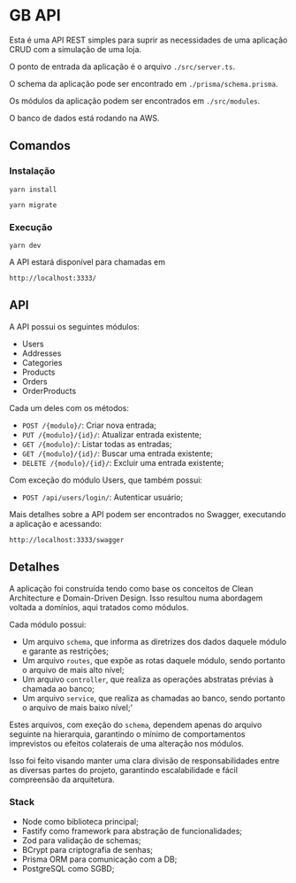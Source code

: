# GB API

Esta é uma API REST simples para suprir as necessidades de uma aplicação CRUD com a simulação de uma loja.

O ponto de entrada da aplicação é o arquivo `./src/server.ts`.

O schema da aplicação pode ser encontrado em `./prisma/schema.prisma`.

Os módulos da aplicação podem ser encontrados em `./src/modules`.

O banco de dados está rodando na AWS.

## Comandos

### Instalação

```
yarn install

yarn migrate
```

### Execução

```
yarn dev
```

A API estará disponível para chamadas em

```
http://localhost:3333/
```

## API

A API possui os seguintes módulos:

- Users
- Addresses
- Categories
- Products
- Orders
- OrderProducts

Cada um deles com os métodos:

- `POST /{modulo}/`: Criar nova entrada;
- `PUT /{modulo}/{id}/`: Atualizar entrada existente;
- `GET /{modulo}/`: Listar todas as entradas;
- `GET /{modulo}/{id}/`: Buscar uma entrada existente;
- `DELETE /{modulo}/{id}/`: Excluir uma entrada existente;

Com exceção do módulo Users, que também possui:

- `POST /api/users/login/`: Autenticar usuário;

Mais detalhes sobre a API podem ser encontrados no Swagger, executando a aplicação e acessando:

```
http://localhost:3333/swagger
```

## Detalhes

A aplicação foi construída tendo como base os conceitos de Clean Architecture e Domain-Driven Design. Isso resultou numa abordagem voltada a domínios, aqui tratados como módulos.

Cada módulo possui:

- Um arquivo `schema`, que informa as diretrizes dos dados daquele módulo e garante as restrições;
- Um arquivo `routes`, que expõe as rotas daquele módulo, sendo portanto o arquivo de mais alto nível;
- Um arquivo `controller`, que realiza as operações abstratas prévias à chamada ao banco;
- Um arquivo `service`, que realiza as chamadas ao banco, sendo portanto o arquivo de mais baixo nível;'

Estes arquivos, com exeção do `schema`, dependem apenas do arquivo seguinte na hierarquia, garantindo o mínimo de comportamentos imprevistos ou efeitos colaterais de uma alteração nos módulos.

Isso foi feito visando manter uma clara divisão de responsabilidades entre as diversas partes do projeto, garantindo escalabilidade e fácil compreensão da arquitetura.

### Stack

- Node como biblioteca principal;
- Fastify como framework para abstração de funcionalidades;
- Zod para validação de schemas;
- BCrypt para criptografia de senhas;
- Prisma ORM para comunicação com a DB;
- PostgreSQL como SGBD;
